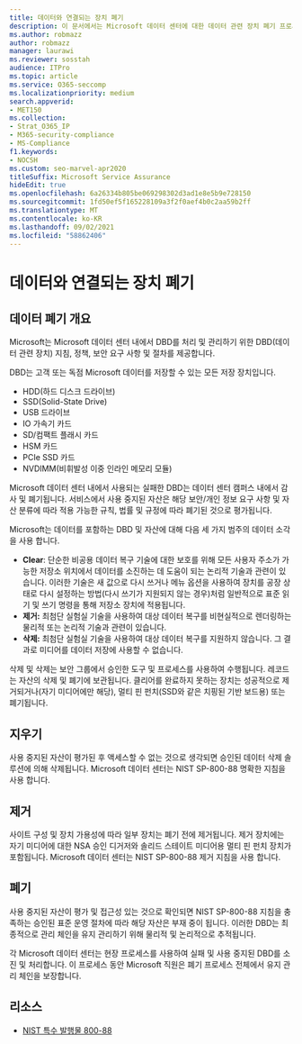 ```yaml
---
title: 데이터와 연결되는 장치 폐기
description: 이 문서에서는 Microsoft 데이터 센터에 대한 데이터 관련 장치 폐기 프로세스에 대한 개요를 확인할 수 있습니다.
ms.author: robmazz
author: robmazz
manager: laurawi
ms.reviewer: sosstah
audience: ITPro
ms.topic: article
ms.service: O365-seccomp
ms.localizationpriority: medium
search.appverid:
- MET150
ms.collection:
- Strat_O365_IP
- M365-security-compliance
- MS-Compliance
f1.keywords:
- NOCSH
ms.custom: seo-marvel-apr2020
titleSuffix: Microsoft Service Assurance
hideEdit: true
ms.openlocfilehash: 6a26334b805be069298302d3ad1e8e5b9e728150
ms.sourcegitcommit: 1fd50ef5f165228109a3f2f0aef4b0c2aa59b2ff
ms.translationtype: MT
ms.contentlocale: ko-KR
ms.lasthandoff: 09/02/2021
ms.locfileid: "58862406"
---
```

# <a name="data-bearing-device-destruction"></a>데이터와 연결되는 장치 폐기

## <a name="data-destruction-overview"></a>데이터 폐기 개요

Microsoft는 Microsoft 데이터 센터 내에서 DBD를 처리 및 관리하기 위한 DBD(데이터 관련 장치) 지침, 정책, 보안 요구 사항 및 절차를 제공합니다.

DBD는 고객 또는 독점 Microsoft 데이터를 저장할 수 있는 모든 저장 장치입니다.

- HDD(하드 디스크 드라이브)
- SSD(Solid-State Drive)
- USB 드라이브
- IO 가속기 카드
- SD/컴팩트 플래시 카드
- HSM 카드
- PCIe SSD 카드
- NVDIMM(비휘발성 이중 인라인 메모리 모듈)

Microsoft 데이터 센터 내에서 사용되는 실패한 DBD는 데이터 센터 캠퍼스 내에서 감사 및 폐기됩니다. 서비스에서 사용 중지된 자산은 해당 보안/개인 정보 요구 사항 및 자산 분류에 따라 적용 가능한 규칙, 법률 및 규정에 따라 폐기된 것으로 평가됩니다.

Microsoft는 데이터를 포함하는 DBD 및 자산에 대해 다음 세 가지 범주의 데이터 소각을 사용 합니다.

- **Clear**: 단순한 비공용 데이터 복구 기술에 대한 보호를 위해 모든 사용자 주소가 가능한 저장소 위치에서 데이터를 소진하는 데 도움이 되는 논리적 기술과 관련이 있습니다. 이러한 기술은 새 값으로 다시 쓰거나 메뉴 옵션을 사용하여 장치를 공장 상태로 다시 설정하는 방법(다시 쓰기가 지원되지 않는 경우)처럼 일반적으로 표준 읽기 및 쓰기 명령을 통해 저장소 장치에 적용됩니다.
- **제거:** 최첨단 실험실 기술을 사용하여 대상 데이터 복구를 비현실적으로 렌더링하는 물리적 또는 논리적 기술과 관련이 있습니다.
- **삭제:** 최첨단 실험실 기술을 사용하여 대상 데이터 복구를 지원하지 않습니다. 그 결과로 미디어를 데이터 저장에 사용할 수 없습니다.

삭제 및 삭제는 보안 그룹에서 승인한 도구 및 프로세스를 사용하여 수행됩니다. 레코드는 자산의 삭제 및 폐기에 보관됩니다. 클리어를 완료하지 못하는 장치는 성공적으로 제거되거나(자기 미디어에만 해당), 멀티 핀 펀치(SSD와 같은 치핑된 기반 보드용) 또는 폐기됩니다.

## <a name="clear"></a>지우기

사용 중지된 자산이 평가된 후 액세스할 수 없는 것으로 생각되면 승인된 데이터 삭제 솔루션에 의해 삭제됩니다. Microsoft 데이터 센터는 NIST SP-800-88 명확한 지침을 사용 합니다.

## <a name="purge"></a>제거

사이트 구성 및 장치 가용성에 따라 일부 장치는 폐기 전에 제거됩니다. 제거 장치에는 자기 미디어에 대한 NSA 승인 디거저와 솔리드 스테이트 미디어용 멀티 핀 펀치 장치가 포함됩니다. Microsoft 데이터 센터는 NIST SP-800-88 제거 지침을 사용 합니다.

## <a name="destroy"></a>폐기

사용 중지된 자산이 평가 및 접근성 있는 것으로 확인되면 NIST SP-800-88 지침을 충족하는 승인된 표준 운영 절차에 따라 해당 자산은 부재 중이 됩니다. 이러한 DBD는 최종적으로 관리 체인을 유지 관리하기 위해 물리적 및 논리적으로 추적됩니다.

각 Microsoft 데이터 센터는 현장 프로세스를 사용하여 실패 및 사용 중지된 DBD를 소진 및 처리합니다. 이 프로세스 동안 Microsoft 직원은 폐기 프로세스 전체에서 유지 관리 체인을 보장합니다.

## <a name="resources"></a>리소스

- [NIST 특수 발행물 800-88](https://nvlpubs.nist.gov/nistpubs/SpecialPublications/NIST.SP.800-88r1.pdf)
